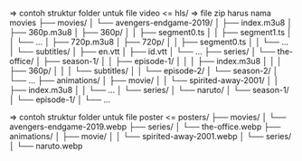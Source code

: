 => contoh struktur folder untuk file video <=
hls/  => file zip harus nama movies
├── movies/
│   └── avengers-endgame-2019/
│       ├── index.m3u8
│       ├── 360p.m3u8
│       ├── 360p/
│       │   ├── segment0.ts
│       │   ├── segment1.ts
│       │   └── ...
│       ├── 720p.m3u8
│       ├── 720p/
│       │   ├── segment0.ts
│       │   └── ...
│       └── subtitles/
│           ├── en.vtt
│           ├── id.vtt
│           └── ...
├── series/
│   └── the-office/
│       ├── season-1/
│       │   ├── episode-1/
│       │   │   ├── index.m3u8
│       │   │   ├── 360p/
│       │   │   └── subtitles/
│       │   └── episode-2/
│       └── season-2/
│           └── ...
├── animations/
│   ├── movie/
│   │   └── spirited-away-2001/
│   │       ├── index.m3u8
│   │       └── ...
│   └── series/
│       └── naruto/
│           └── season-1/
│               └── episode-1/
│                   └── ...



=> contoh struktur folder untuk file poster <=
posters/
├── movies/
│   └── avengers-endgame-2019.webp
├── series/
│   └── the-office.webp
├── animations/
│   ├── movie/
│   │   └── spirited-away-2001.webp
│   └── series/
│       └── naruto.webp


